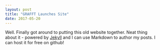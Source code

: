 ```yaml
---
layout: post
title: "GRAFFT Launches Site"
date: 2017-05-20
---
```


Well. Finally got around to putting this old website together. Neat thing about it - powered by [Jekyll](http://jekyllrb.com) and I can use Markdown to author my posts. I can host it for free on github!
